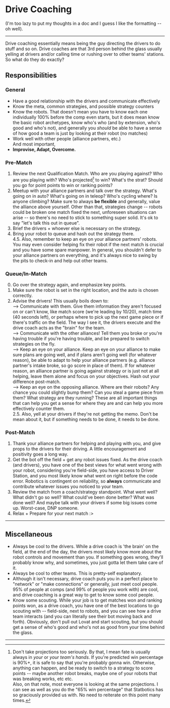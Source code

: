 # Drive Coaching

(I'm too lazy to put my thoughts in a doc and I guess I like the formatting -- oh well).

---

Drive coaching essentially means being the guy directing the drivers to do stuff and so on. Drive coaches are that 3rd person behind the glass usually yelling at drivers and/or calling time or rushing over to other teams' stations. So what do they do exactly?

## Responsibilities


### General

- Have a good relationship with the drivers and communicate effectively    
- Know the meta, common strategies, and possible strategy counters    
- Know the robots. That doesn't mean you have to know each one individually 100% before the comp even starts, but it does mean know the basic robot archetypes, know who's who (and by extension, who's good and who's not), and generally you *should* be able to have a sense of how good a team is just by looking at their robot (no matches)        
- Work well with other people (alliance partners, etc.)     
And most important,    
- **Improvise, Adapt, Overcome.**

### Pre-Match

1. Review the next Qualification Match. Who are you playing against? Who are you playing with? Who's projected[^1] to win? What's the strat? Should you go for point points to win or ranking points?    
2. Meetup with your alliance partners and talk over the strategy. What's going on in auto? What's going on in teleop? Who's cycling where? Is anyone climbing? Make sure to always **be flexible** and generally, value the alliance above yourself. Other than that, strategies change -- robots could be broken one match fixed the next, unforeseen situations can arise -- so there's no need to stick to something super solid. It's ok to say "let's talk this out in queue".    
3. Brief the drivers + whoever else is necessary on the strategy.     
4. Bring your robot to queue and hash out the strategy there.     
4.5. Also, remember to keep an eye on your alliance partners' robots. You may even consider helping fix their robot if the next match is crucial and you have some spare manpower. In general, you shouldn't defer to your alliance partners on everything, and it's always nice to swing by the pits to check-in and help out other teams.    


### Queue/In-Match

0. Go over the strategy again, and emphasize key points.    
1. Make sure the robot is set in the right location, and the auto is chosen correctly.    
2. Advise the drivers! This usually boils down to:   
--> Communicate with them. Give them information they aren't focused on or can't know, like match score (we're leading by 10/20), match time (40 seconds left), or perhaps where to pick up the next game piece or if there's traffic on the field. The way I see it, the drivers execute and the drive coach acts as the "brain" for the team.    
--> Communicate with the other alliances! Tell them you broke or you're having trouble if you're having trouble, and be prepared to switch strategies on the fly.    
--> Keep an eye on your alliance. Keep an eye on your alliance to make sure plans are going well, and if plans aren't going well (for whatever reason), be able to adapt to help your alliance partners (e.g. alliance partner's intake broke, so go score in place of them). If for whatever reason, an alliance partner is going against strategy or is just not at all helping, leave them alone and focus on your objectives. Hash out your difference post-match.    
--> Keep an eye on the opposing alliance. Where are their robots? Any chance you could slightly bump them? Can you steal a game piece from them? What strategy are they running? These are all important things that can help you get a sense for where they are and can help you more effectively counter them.    
2.5. Also, yell at your drivers if they're not getting the memo. Don't be mean about it, but if something needs to be done, it needs to be done.

### Post-Match

1. Thank your alliance partners for helping and playing with you, and give props to the drivers for their driving. A little encouragement and positivity goes a long way.    
2. Get the bot off the field + get any robot issues fixed. As the drive coach (and drivers), you have one of the best views for what went wrong with your robot, considering you're field-side, you have access to Driver Station, and you most likely know what went on right before the code error. Robotics is contingent on reliability, so **always** communicate and contribute whatever issues you noticed to your team.    
3. Review the match from a coach/strategy standpoint. What went well? What didn't go so well? What could've been done better? What was done well? And maybe talk with your drivers if some big issues come up. Worst-case, DNP someone.    
4. Relax + Prepare for your next match :>     

---

## Miscellaneous

- Always be cool to the drivers. While a drive coach is 'the brain' on the field, at the end of the day, the drivers most likely know more about the robot controls and movement than you. If something goes wrong, they'll probably know why, and sometimes, you just gotta let them take care of it.     
- Always be cool to other teams. This is pretty-self explanatory.    
- Although it isn't necessary, drive coach puts you in a perfect place to "network" or "make connections" or generally, just meet cool people. 95% of people at comps (and 99% of people you work with) are cool, and drive coaching is a great way to get to know some cool people.      
- Know some scouting. While your job is to get matches won and ranking points won, as a drive coach, you have one of the best locations to go scouting with -- field-side, next to robots, and you can see how a drive team interacts (and you can literally see their bot moving back and forth). Obviously, don't pull out Lovat and start scouting, but you should get a sense of who's good and who's not as good from your time behind the glass. 


---

[^1]: Don't take projections too seriously. By that, I mean fate is usually always in *your* or *your team's hands*. If you're predicted win percentage is 90%+, it is safe to say that you're probably gonna win. Otherwise, anything can happen, and be ready to switch to a strategy to score points -- maybe another robot breaks, maybe one of your robots that was breaking works, etc etc.     
Also, on that note, most everyone is looking at the same projections. I can see as well as you do the "65% win percentage" that Statbotics has so graciously provided us with. No need to reiterate on this point many times.